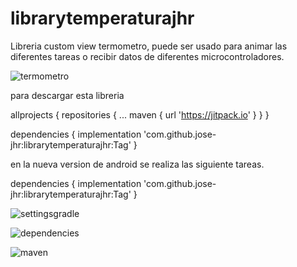 # librarytemperaturajhr
Libreria custom view termometro, puede ser usado para animar las diferentes tareas o recibir datos de diferentes microcontroladores.


![termometro](https://user-images.githubusercontent.com/66834393/173481984-32a6618f-ed14-4f5d-b9e8-1dcfc92d07a8.png)

para descargar esta libreria 

allprojects {
		repositories {
			...
			maven { url 'https://jitpack.io' }
		}
	}
  
  dependencies {
	        implementation 'com.github.jose-jhr:librarytemperaturajhr:Tag'
	}
  
  en la nueva version de android se realiza las siguiente tareas.
  
  dependencies {
	        implementation 'com.github.jose-jhr:librarytemperaturajhr:Tag'
	}
  
  
  
  
  ![settingsgradle](https://user-images.githubusercontent.com/66834393/173482298-037dbbed-f8d1-4421-bdf0-9e38a53854fc.png)
  
![dependencies](https://user-images.githubusercontent.com/66834393/173482550-72844779-9557-4a1f-9f06-df3558822327.png)

![maven](https://user-images.githubusercontent.com/66834393/173482552-49f0c974-c4d7-4502-b308-37609e9afe36.png)

